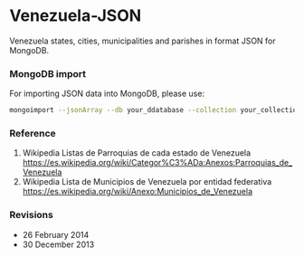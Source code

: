 Venezuela-JSON
================

Venezuela states, cities, municipalities and parishes in format JSON for MongoDB.

### MongoDB import

For importing JSON data into MongoDB, please use:

```bash
mongoimport --jsonArray --db your_ddatabase --collection your_collection --type json --file states-cities.json
```

### Reference

1. Wikipedia Listas de Parroquias de cada estado de Venezuela https://es.wikipedia.org/wiki/Categor%C3%ADa:Anexos:Parroquias_de_Venezuela
2. Wikipedia Lista de Municipios de Venezuela por entidad federativa https://es.wikipedia.org/wiki/Anexo:Municipios_de_Venezuela

### Revisions
* 26 February 2014
* 30 December 2013

